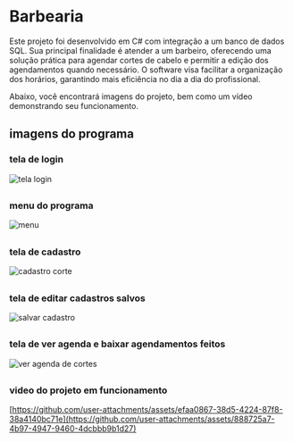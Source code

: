 # Barbearia

Este projeto foi desenvolvido em C# com integração a um banco de dados SQL. Sua principal finalidade é atender a um barbeiro, oferecendo uma solução prática para agendar cortes de cabelo e permitir a edição dos agendamentos quando necessário. O software visa facilitar a organização dos horários, garantindo mais eficiência no dia a dia do profissional.

Abaixo, você encontrará imagens do projeto, bem como um vídeo demonstrando seu funcionamento.

## imagens do programa

### tela de login
![tela login](https://github.com/user-attachments/assets/a0ac500f-c84e-4ca4-a575-0572f6d2d1c4)
##
### menu do programa
![menu](https://github.com/user-attachments/assets/eba3cda9-28a8-4234-8f0d-57f07599d066)
##
### tela de cadastro
![cadastro corte](https://github.com/user-attachments/assets/b3fb5705-235a-4bc6-aff1-9f24a74a591d)
##
### tela de editar cadastros salvos
![salvar cadastro](https://github.com/user-attachments/assets/a387af16-409d-43a6-bc53-d75fac34f4ed)
##
### tela de ver agenda e baixar agendamentos feitos
![ver agenda de cortes](https://github.com/user-attachments/assets/ecc82e99-0b6c-4ff9-bbf1-16ae2846e88f)
##
### video do projeto em funcionamento
[https://github.com/user-attachments/assets/efaa0867-38d5-4224-87f8-38a4140bc71e](https://github.com/user-attachments/assets/888725a7-4b97-4947-9460-4dcbbb9b1d27)
